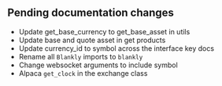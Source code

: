 ## Pending documentation changes
- Update get_base_currency to get_base_asset in utils
- Update base and quote asset in get products
- Update currency_id to symbol across the interface key docs
- Rename all `Blankly` imports to `blankly`
- Change websocket arguments to include symbol
- Alpaca `get_clock` in the exchange class
